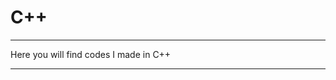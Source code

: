 # C++

-----------------------------------

Here you will find codes I made in C++

-----------------------------------